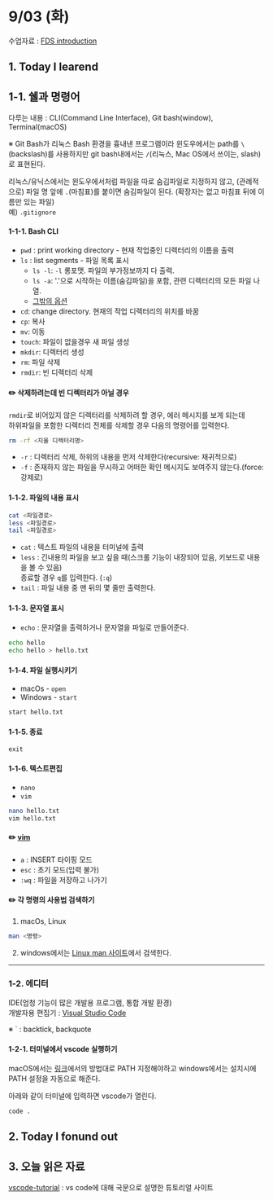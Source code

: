 # 9/03 (화)

수업자료 : [FDS introduction](https://github.com/fds9/fds-introduction)

## 1. Today I learend

## 1-1. 쉘과 명령어 

다루는 내용 : CLI(Command Line Interface), Git bash(window), Terminal(macOS)

※ Git Bash가 리눅스 Bash 환경을 흉내낸 프로그램이라 윈도우에서는 path를 `\`(backslash)를 사용하지만 git bash내에서는 `/`(리눅스, Mac OS에서 쓰이는, slash)로 표현된다.

리눅스/유닉스에서는 윈도우에서처럼 파일을 따로 숨김파일로 지정하지 않고, (관례적으로) 파일 명 앞에 `.`(마침표)를 붙이면 숨김파일이 된다. (확장자는 없고 마침표 뒤에 이름만 있는 파일)   
예) `.gitignore`

#### 1-1-1. Bash CLI

+ `pwd` : print working directory - 현재 작업중인 디렉터리의 이름을 출력
+ `ls` : list segments - 파일 목록 표시
  - `ls -l`: `-l` 롱포맷. 파일의 부가정보까지 다 출력.
  - `ls -a`: '.'으로 시작하는 이름(숨김파일)을 포함, 관련 디렉터리의 모든 파일 나열.
  - [그밖의 옵션](https://goo.gl/z8HsiA)
+ `cd`: change directory. 현재의 작업 디렉터리의 위치를 바꿈
+ `cp`: 복사
+ `mv`: 이동
+ `touch`: 파일이 없을경우 새 파일 생성
+ `mkdir`: 디렉터리 생성
+ `rm`: 파일 삭제
+ `rmdir`: 빈 디렉터리 삭제

#### ✏️ 삭제하려는데 빈 디렉터리가 아닐 경우 

`rmdir`로 비어있지 않은 디렉터리를 삭제하려 할 경우,  에러 메시지를 보게 되는데  
하위파일을 포함한 디렉터리 전체를 삭제할 경우 다음의 명령어를 입력한다.

```bash
rm -rf <지울 디렉터리명>
```
+ `-r` : 디렉터리 삭제, 하위의 내용을 먼저 삭제한다(recursive: 재귀적으로)
+ `-f` : 존재하지 않는 파일을 무시하고 어떠한 확인 메시지도 보여주지 않는다.(force: 강제로)

#### 1-1-2. 파일의 내용 표시

```bash
cat <파일경로>
less <파일경로>
tail <파일경로>
```

+ `cat` : 텍스트 파일의 내용을 터미널에 출력
+ `less` : 긴내용의 파일을 보고 싶을 때(스크롤 기능이 내장되어 있음, 키보드로 내용을 볼 수 있음)  
종료할 경우 `q`를 입력한다. (`:q`)
+ `tail` : 파일 내용 중 맨 뒤의 몇 줄만 출력한다.

#### 1-1-3. 문자열 표시

+ `echo` : 문자열을 출력하거나 문자열을 파일로 만들어준다.

```bash
echo hello
echo hello > hello.txt
```

#### 1-1-4. 파일 실행시키기
+ macOs - `open`
+ Windows - `start`

```bash
start hello.txt
```

#### 1-1-5. 종료

`exit`

#### 1-1-6. 텍스트편집

+ `nano` 
+ `vim`

```bash
nano hello.txt
vim hello.txt
```

#### ✏️ [vim](https://www.vim.org/)

+ `a` : INSERT 타이핑 모드
+ `esc` : 초기 모드(입력 불가)
+ `:wq` : 파일을 저장하고 나가기

#### ✏️ 각 명령의 사용법 검색하기

1. macOs, Linux
```bash
man <명령>
```
2. windows에서는 [Linux man 사이트](https://linux.die.net/man/)에서 검색한다.

*** 

### 1-2. 에디터

IDE(엄청 기능이 많은 개발용 프로그램, 통합 개발 환경)  
개발자용 편집기 : [Visual Studio Code](https://code.visualstudio.com/)

※ ` : backtick, backquote

#### 1-2-1. 터미널에서 vscode 실행하기

macOS에서는 [링크](https://code.visualstudio.com/docs/setup/mac)에서의 방법대로 PATH 지정해야하고 windows에서는 설치시에 PATH 설정을 자동으로 해준다.

아래와 같이 터미널에 입력하면 vscode가 열린다.
```bash
code .
```

## 2. Today I fonund out

## 3. 오늘 읽은 자료

[vscode-tutorial](https://demun.github.io/vscode-tutorial/) : vs code에 대해 국문으로 설명한 튜토리얼 사이트